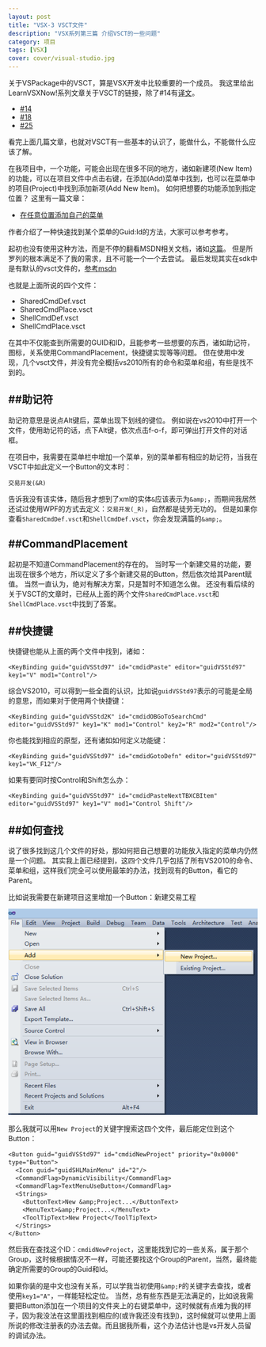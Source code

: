 ```yaml
---
layout: post
title: "VSX-3 VSCT文件"
description: "VSX系列第三篇 介绍VSCT的一些问题"
category: 项目
tags: [VSX]
cover: cover/visual-studio.jpg
---
```


关于VSPackage中的VSCT，算是VSX开发中比较重要的一个成员。
我这里给出LearnVSXNow!系列文章关于VSCT的链接，除了#14有[译文](http://www.cnblogs.com/default/archive/2010/06/28/1766451.html)。

* [#14](http://dotneteers.net/blogs/divedeeper/archive/2008/03/02/LearnVSXNowPart14.aspx)
* [#18](http://dotneteers.net/blogs/divedeeper/archive/2008/04/17/LearnVSXNowPart18A.aspx)
* [#25](http://dotneteers.net/blogs/divedeeper/archive/2008/07/14/LearnVSXNowPart25.aspx)

看完上面几篇文章，也就对VSCT有一些基本的认识了，能做什么，不能做什么应该了解。

在我项目中，一个功能，可能会出现在很多不同的地方，诸如新建项(New Item)的功能，可以在项目文件中点击右键，在添加(Add)菜单中找到，也可以在菜单中的项目(Project)中找到添加新项(Add New Item)。
如何把想要的功能添加到指定位置？
这里有一篇文章：

* [在任意位置添加自己的菜单](http://www.cnblogs.com/qianlifeng/archive/2011/12/27/2303746.html)

作者介绍了一种快速找到某个菜单的Guid:Id的方法，大家可以参考参考。

起初也没有使用这种方法，而是不停的翻看MSDN相关文档，诸如[这篇](http://msdn.microsoft.com/en-us/library/cc826118.aspx)。
但是所罗列的根本满足不了我的需求，且不可能一个一个去尝试。
最后发现其实在sdk中是有默认的vsct文件的，[参考msdn](http://msdn.microsoft.com/en-us/library/bb165988.aspx)

也就是上面所说的四个文件：

* SharedCmdDef.vsct
* SharedCmdPlace.vsct
* ShellCmdDef.vsct
* ShellCmdPlace.vsct

在其中不仅能查到所需要的GUID和ID，且能参考一些想要的东西，诸如助记符，图标，关系使用CommandPlacement，快捷键实现等等问题。
但在使用中发现，几个vsct文件，并没有完全概括vs2010所有的命令和菜单和组，有些是找不到的。

##助记符
---

助记符意思是说点Alt键后，菜单出现下划线的键位。
例如说在vs2010中打开一个文件，使用助记符的话，点下Alt键，依次点击f-o-f，即可弹出打开文件的对话框。

在项目中，我需要在菜单栏中增加一个菜单，别的菜单都有相应的助记符，当我在VSCT中如此定义一个Button的文本时：

    交易开发(&R)

告诉我没有该实体，随后我才想到了xml的实体`&`应该表示为`&amp;`，而期间我居然还试过使用WPF的方式去定义：`交易开发(_R)`，自然都是徒劳无功的。
但是如果你查看`SharedCmdDef.vsct`和`ShellCmdDef.vsct`，你会发现满篇的`&amp;`。

##CommandPlacement
---

起初是不知道CommandPlacement的存在的。
当时写一个新建交易的功能，要出现在很多个地方，所以定义了多个新建交易的Button，然后依次给其Parent赋值。
当然一直认为，绝对有解决方案，只是暂时不知道怎么做。
还没有看后续的关于VSCT的文章时，已经从上面的两个文件`SharedCmdPlace.vsct`和`ShellCmdPlace.vsct`中找到了答案。

##快捷键
---

快捷键也能从上面的两个文件中找到，诸如：

    <KeyBinding guid="guidVSStd97" id="cmdidPaste" editor="guidVSStd97" key1="V" mod1="Control"/>

综合VS2010，可以得到一些全面的认识，比如说`guidVSStd97`表示的可能是全局的意思，而如果对于使用两个快捷键：

    <KeyBinding guid="guidVSStd2K" id="cmdidOBGoToSearchCmd" editor="guidVSStd97" key1="K" mod1="Control" key2="R" mod2="Control"/>

你也能找到相应的原型，还有诸如如何定义功能键：

    <KeyBinding guid="guidVSStd97" id="cmdidGotoDefn" editor="guidVSStd97" key1="VK_F12"/>

如果有要同时按Control和Shift怎么办：

    <KeyBinding guid="guidVSStd97" id="cmdidPasteNextTBXCBItem" editor="guidVSStd97" key1="V" mod1="Control Shift"/>

##如何查找
---

说了很多找到这几个文件的好处，那如何把自己想要的功能放入指定的菜单内仍然是一个问题。
其实我上面已经提到，这四个文件几乎包括了所有VS2010的命令、菜单和组，这样我们完全可以使用最笨的办法，找到现有的Button，看它的Parent。

比如说我需要在新建项目这里增加一个Button：新建交易工程

![file_add_newproject.png](image/project/vsx/file_add_newproject.png)

那么我就可以用`New Project`的关键字搜索这四个文件，最后能定位到这个Button：

    <Button guid="guidVSStd97" id="cmdidNewProject" priority="0x0000" type="Button">
      <Icon guid="guidSHLMainMenu" id="2"/>
      <CommandFlag>DynamicVisibility</CommandFlag>
      <CommandFlag>TextMenuUseButton</CommandFlag>
      <Strings>
        <ButtonText>New &amp;Project...</ButtonText>
        <MenuText>&amp;Project...</MenuText>
        <ToolTipText>New Project</ToolTipText>
      </Strings>
    </Button>
    
然后我在查找这个ID：`cmdidNewProject`，这里能找到它的一些关系，属于那个Group，这时候根据情况不一样，可能还要找这个Group的Parent，当然，最终能确定所需要的Group的Guid和Id。

如果你装的是中文也没有关系，可以学我当初使用`&amp;P`的关键字去查找，或者使用`key1="A"`，一样能轻松定位。
当然，总有些东西是无法满足的，比如说我需要把Button添加在一个项目的文件夹上的右键菜单中，这时候就有点难为我的样子，因为我没法在这里面找到相应的(或许我还没有找到)，这时候就可以使用上面所说的修改注册表的办法去做。而且据我所看，这个办法估计也是vs开发人员留的调试办法。


